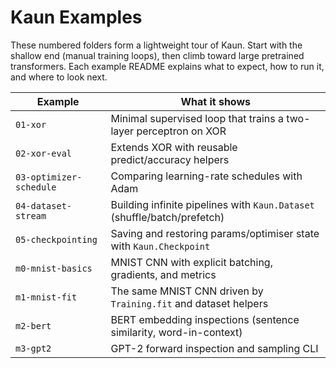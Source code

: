 # Kaun Examples

These numbered folders form a lightweight tour of Kaun. Start with the
shallow end (manual training loops), then climb toward large pretrained
transformers. Each example README explains what to expect, how to run it, and
where to look next.

| Example                 | What it shows                                                            |
| ----------------------- | ------------------------------------------------------------------------ |
| `01-xor`                | Minimal supervised loop that trains a two-layer perceptron on XOR        |
| `02-xor-eval`           | Extends XOR with reusable predict/accuracy helpers                       |
| `03-optimizer-schedule` | Comparing learning-rate schedules with Adam                              |
| `04-dataset-stream`     | Building infinite pipelines with `Kaun.Dataset` (shuffle/batch/prefetch) |
| `05-checkpointing`      | Saving and restoring params/optimiser state with `Kaun.Checkpoint`       |
| `m0-mnist-basics`       | MNIST CNN with explicit batching, gradients, and metrics                 |
| `m1-mnist-fit`          | The same MNIST CNN driven by `Training.fit` and dataset helpers          |
| `m2-bert`               | BERT embedding inspections (sentence similarity, word-in-context)        |
| `m3-gpt2`               | GPT-2 forward inspection and sampling CLI                                |
